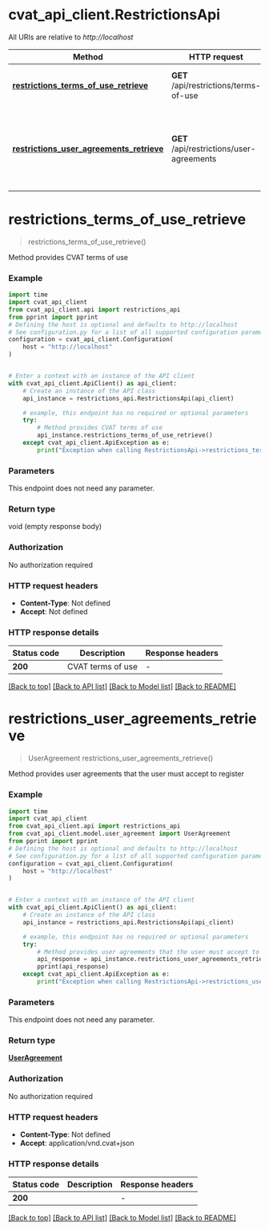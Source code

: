 # cvat_api_client.RestrictionsApi

All URIs are relative to *http://localhost*

Method | HTTP request | Description
------------- | ------------- | -------------
[**restrictions_terms_of_use_retrieve**](RestrictionsApi.md#restrictions_terms_of_use_retrieve) | **GET** /api/restrictions/terms-of-use | Method provides CVAT terms of use
[**restrictions_user_agreements_retrieve**](RestrictionsApi.md#restrictions_user_agreements_retrieve) | **GET** /api/restrictions/user-agreements | Method provides user agreements that the user must accept to register


# **restrictions_terms_of_use_retrieve**
> restrictions_terms_of_use_retrieve()

Method provides CVAT terms of use

### Example


```python
import time
import cvat_api_client
from cvat_api_client.api import restrictions_api
from pprint import pprint
# Defining the host is optional and defaults to http://localhost
# See configuration.py for a list of all supported configuration parameters.
configuration = cvat_api_client.Configuration(
    host = "http://localhost"
)


# Enter a context with an instance of the API client
with cvat_api_client.ApiClient() as api_client:
    # Create an instance of the API class
    api_instance = restrictions_api.RestrictionsApi(api_client)

    # example, this endpoint has no required or optional parameters
    try:
        # Method provides CVAT terms of use
        api_instance.restrictions_terms_of_use_retrieve()
    except cvat_api_client.ApiException as e:
        print("Exception when calling RestrictionsApi->restrictions_terms_of_use_retrieve: %s\n" % e)
```


### Parameters
This endpoint does not need any parameter.

### Return type

void (empty response body)

### Authorization

No authorization required

### HTTP request headers

 - **Content-Type**: Not defined
 - **Accept**: Not defined


### HTTP response details

| Status code | Description | Response headers |
|-------------|-------------|------------------|
**200** | CVAT terms of use |  -  |

[[Back to top]](#) [[Back to API list]](../README.md#documentation-for-api-endpoints) [[Back to Model list]](../README.md#documentation-for-models) [[Back to README]](../README.md)

# **restrictions_user_agreements_retrieve**
> UserAgreement restrictions_user_agreements_retrieve()

Method provides user agreements that the user must accept to register

### Example


```python
import time
import cvat_api_client
from cvat_api_client.api import restrictions_api
from cvat_api_client.model.user_agreement import UserAgreement
from pprint import pprint
# Defining the host is optional and defaults to http://localhost
# See configuration.py for a list of all supported configuration parameters.
configuration = cvat_api_client.Configuration(
    host = "http://localhost"
)


# Enter a context with an instance of the API client
with cvat_api_client.ApiClient() as api_client:
    # Create an instance of the API class
    api_instance = restrictions_api.RestrictionsApi(api_client)

    # example, this endpoint has no required or optional parameters
    try:
        # Method provides user agreements that the user must accept to register
        api_response = api_instance.restrictions_user_agreements_retrieve()
        pprint(api_response)
    except cvat_api_client.ApiException as e:
        print("Exception when calling RestrictionsApi->restrictions_user_agreements_retrieve: %s\n" % e)
```


### Parameters
This endpoint does not need any parameter.

### Return type

[**UserAgreement**](UserAgreement.md)

### Authorization

No authorization required

### HTTP request headers

 - **Content-Type**: Not defined
 - **Accept**: application/vnd.cvat+json


### HTTP response details

| Status code | Description | Response headers |
|-------------|-------------|------------------|
**200** |  |  -  |

[[Back to top]](#) [[Back to API list]](../README.md#documentation-for-api-endpoints) [[Back to Model list]](../README.md#documentation-for-models) [[Back to README]](../README.md)

